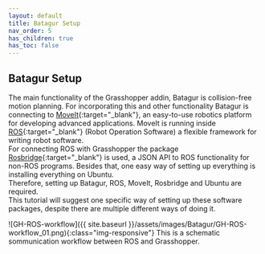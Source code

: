 ```yaml
---
layout: default
title: Batagur Setup
nav_order: 5
has_children: true
has_toc: false
---
```


## Batagur Setup
The main functionality of the Grasshopper addin, Batagur is collision-free motion planning. For incorporating this and other functionality Batagur is connecting to [MoveIt](https://moveit.ros.org/){:target="_blank"}, an easy-to-use robotics platform for developing advanced applications. MoveIt is running inside [ROS](https://www.ros.org/){:target="_blank"} (Robot Operation Software) a flexible framework for writing robot software.<br/>
For connecting ROS with Grasshopper the package [Rosbridge](http://wiki.ros.org/rosbridge_suite){:target="_blank"} is used, a JSON API to ROS functionality for non-ROS programs.
Besides that, one easy way of setting up everything is installing everything on Ubuntu.<br/>
Therefore, setting up Batagur, ROS, MoveIt, Rosbridge and Ubuntu are required.<br/>
This tutorial will suggest one specific way of setting up these software packages, despite there are multiple different ways of doing it. 


![GH-ROS-workflow]({{ site.baseurl }}/assets/images/Batagur/GH-ROS-workflow_01.png){:class="img-responsive"}
This is a schematic sommunication workflow between ROS and Grasshopper.
